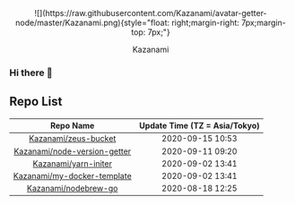 <div class="profile_image" align="center">
  <!--<img class="profile" src="https://raw.githubusercontent.com/Kazanami/avatar-getter-node/master/Kazanami.png">-->
  ![](https://raw.githubusercontent.com/Kazanami/avatar-getter-node/master/Kazanami.png){style="float: right;margin-right: 7px;margin-top: 7px;"}
  <!-- trigger -->
  <p> Kazanami </p>
</div>

### Hi there 👋

## Repo List
| Repo Name | Update Time (TZ = Asia/Tokyo) |
|:---------:|:-----------:|
|[Kazanami/zeus-bucket](https://github.com/Kazanami/zeus-bucket.git)|2020-09-15 10:53|
|[Kazanami/node-version-getter](https://github.com/Kazanami/node-version-getter.git)|2020-09-11 09:20|
|[Kazanami/yarn-initer](https://github.com/Kazanami/yarn-initer.git)|2020-09-02 13:41|
|[Kazanami/my-docker-template](https://github.com/Kazanami/my-docker-template.git)|2020-09-02 13:41|
|[Kazanami/nodebrew-go](https://github.com/Kazanami/nodebrew-go.git)|2020-08-18 12:25|
<!--
**Kazanami/Kazanami** is a ✨ _special_ ✨ repository because its `README.md` (this file) appears on your GitHub profile.

Here are some ideas to get you started:

- 🔭 I’m currently working on ...
- 🌱 I’m currently learning ...
- 👯 I’m looking to collaborate on ...
- 🤔 I’m looking for help with ...
- 💬 Ask me about ...
- 📫 How to reach me: ...
- 😄 Pronouns: ...
- ⚡ Fun fact: ...
-->
